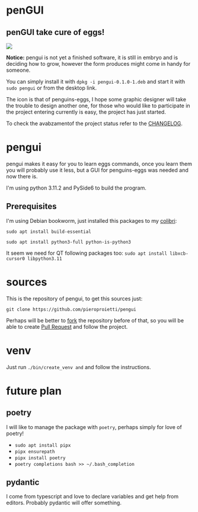 # penGUI

## **penGUI take cure of eggs!**
![](https://github.com/pieroproietti/penguins-eggs/blob/master/assets/eggs.png)

**Notice:** pengui is not yet a finished software, it is still in embryo and is deciding how
 to grow, however the form produces might come in handy for someone. 

You can simply install it with `dpkg -i pengui-0.1.0-1.deb` and start it with `sudo pengui` or from the desktop link. 

The icon is that of penguins-eggs, I hope some graphic designer will take the trouble to design another one, for those who would like to participate in the project entering currently is easy, the project has just started.

To check the avabzamentof the project status refer to the [CHANGELOG](./CHANGELOG.md).

# pengui

pengui makes it easy for you to learn eggs commands, once you learn them you will probably use it less, but a GUI for penguins-eggs was needed and now there is.

I'm using python 3.11.2 and PySide6 to build the program.

## Prerequisites

I'm using Debian bookworm, just installed this packages to my [colibri](https://sourceforge.net/projects/penguins-eggs/files/ISOS/debian/bookworm/arm64/):

`sudo apt install build-essential`

`sudo apt install python3-full python-is-python3`

It seem we need for QT following packages too: 
`sudo apt install libxcb-cursor0 libpython3.11` 

# sources
This is the repository of pengui, to get this sources just: 

`git clone https://github.com/pieroproietti/pengui`

Perhaps will be better to [fork](https://github.com/pieroproietti/pengui/fork) the repository before of that, so you will be able to create [Pull Request](https://github.com/pieroproietti/pengui/pulls) and follow the project.

# venv
Just run `./bin/create_venv and` and follow the instructions.

# future plan

## poetry
I will like to manage the package with `poetry`, perhaps simply for love of poetry!

* `sudo apt install pipx`
* `pipx ensurepath`
* `pipx install poetry`
* `poetry completions bash >> ~/.bash_completion`

## pydantic
I come from typescript and love to declare variables and get help from editors. Probably pydantic will offer something.
